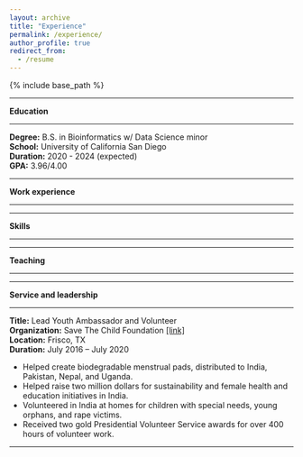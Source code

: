 ```yaml
---
layout: archive
title: "Experience"
permalink: /experience/
author_profile: true
redirect_from:
  - /resume
---
```


{% include base_path %}

---

**Education**

---

**Degree:** B.S. in Bioinformatics w/ Data Science minor \
**School:** University of California San Diego \
**Duration:** 2020 - 2024 (expected) \
**GPA:** 3.96/4.00 

---

**Work experience**

---
 
---

**Skills**

---

---

**Teaching**

---
 
---

**Service and leadership**

---

**Title:** Lead Youth Ambassador and Volunteer \
**Organization:** Save The Child Foundation [\[link\]](https://www.savethechild.org/) \
**Location:** Frisco, TX	\
**Duration:** July 2016 – July 2020 
  * Helped create biodegradable menstrual pads, distributed to India, Pakistan, Nepal, and Uganda.
  * Helped raise two million dollars for sustainability and female health and education initiatives in India.
  * Volunteered in India at homes for children with special needs, young orphans, and rape victims.
  * Received two gold Presidential Volunteer Service awards for over 400 hours of volunteer work.

---
